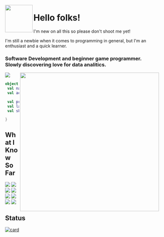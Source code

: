 <code><img align="left" width="90" src="https://pm1.aminoapps.com/6434/d0f14970377296f916ccea0c3d3292541b258bdf_hq.jpg"></code>
# Hello folks! 
I'm new on all this so please don't shoot me yet! 

I'm still a newbie when it comes to programming in general, but I'm an enthusiast and a quick learner.

### Software Development and beginner game programmer. Slowly discovering love for data analitics.



<code><img src="https://img.shields.io/static/v1?label=Overview&message=feikras&color=f8efd4&style=for-the-badge&logo=GitHub"></code>
<img align="right" width="455" src="https://i2.wp.com/allhtaccess.info/wp-content/uploads/2018/03/programming.gif?fit=1281%2C716&ssl=1" />

```kotlin
object **NAME** {
 val name = "It's a secret to everybody!"
 val acknowledgements = "Beginner cloud and programming skills"

 val primarySkillset = "Skills"
 val languages = listOf("Python", "C++", "C#")
 val skills = goto ("what I know so far")

}
```



## What I Know So Far

<code><img src="https://img.shields.io/badge/GitHub-100000?style=for-the-badge&logo=github&logoColor=white"></code>
<code><img src="https://img.shields.io/badge/Unity-100000?style=for-the-badge&logo=unity&logoColor=white"></code>
<code><img src="https://img.shields.io/badge/Python-3776AB?style=for-the-badge&logo=python&logoColor=white"></code>
<code><img src="https://img.shields.io/badge/C%23-239120?style=for-the-badge&logo=c-sharp&logoColor=white"></code>
<code><img src="https://img.shields.io/badge/C%2B%2B-00599C?style=for-the-badge&logo=c%2B%2B&logoColor=white"></code>
<code><img src="https://img.shields.io/badge/PowerBI-F2C811?style=for-the-badge&logo=Power%20BI&logoColor=white"></code>
<code><img src="https://img.shields.io/badge/Azure_Functions-0062AD?style=for-the-badge&logo=azure-functions&logoColor=white"></code>
<code><img src="https://img.shields.io/badge/Krita-203759?style=for-the-badge&logo=krita&logoColor=EEF37B"></code>


## Status

[![card](https://github-readme-stats.vercel.app/api?username=feikras&theme=tokyonight)](https://github.com/anuraghazra/github-readme-stats)

